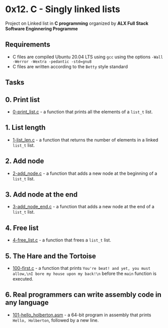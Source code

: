 # 0x12. C - Singly linked lists

Project on Linked list in **C programming** organized by **ALX Full Stack Software Enginnering Programme**

## Requirements
* C files are compiled Ubuntu 20.04 LTS using `gcc` using the options `-Wall -Werror -Wextra -pedantic -std=gnu8`
* C files are written according to the `Betty` style standard

## Tasks
## 0. Print list
- [0-print_list.c](https://github.com/larsody/alx-low_level_programming/blob/master/0x12-singly_linked_lists/0-print_list.c) -  a function that prints all the elements of a `list_t` list. 

## 1. List length
- [1-list_len.c](https://github.com/larsody/alx-low_level_programming/blob/master/0x12-singly_linked_lists/1-list_len.c) - a function that returns the number of elements in a linked `list_t` list.

## 2. Add node
- [2-add_node.c](https://github.com/larsody/alx-low_level_programming/blob/master/0x12-singly_linked_lists/2-add_node.c) -  a function that adds a new node at the beginning of a `list_t` list.

## 3. Add node at the end
- [3-add_node_end.c](https://github.com/larsody/alx-low_level_programming/blob/master/0x12-singly_linked_lists/3-add_node_end.c) - a function that adds a new node at the end of a `list_t` list.

## 4. Free list
- [4-free_list.c](https://github.com/larsody/alx-low_level_programming/blob/master/0x12-singly_linked_lists/4-free_list.c) - a function that frees a `list_t` list.

## 5. The Hare and the Tortoise
- [100-first.c](https://github.com/larsody/alx-low_level_programming/blob/master/0x12-singly_linked_lists/100-first.c) - a function that prints `You're beat! and yet, you must allow,\nI bore my house upon my back!\n` before the `main` function is executed.

## 6. Real programmers can write assembly code in any language
- [101-hello_holberton.asm](https://github.com/larsody/alx-low_level_programming/blob/master/0x12-singly_linked_lists/101-hello_holberton.asm) - a 64-bit program in assembly that prints `Hello, Holberton`, followed by a new line. 
